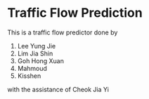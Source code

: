 # Traffic Flow Prediction

This is a traffic flow predictor done by
1. Lee Yung Jie
2. Lim Jia Shin
3. Goh Hong Xuan
4. Mahmoud 
5. Kisshen

with the assistance of Cheok Jia Yi
